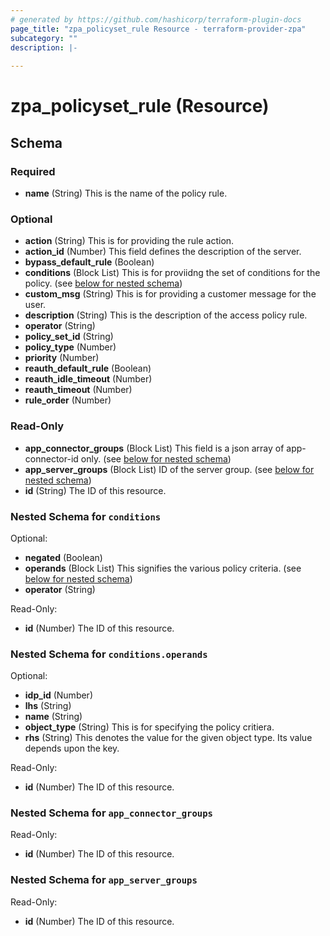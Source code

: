 ```yaml
---
# generated by https://github.com/hashicorp/terraform-plugin-docs
page_title: "zpa_policyset_rule Resource - terraform-provider-zpa"
subcategory: ""
description: |-
  
---
```


# zpa_policyset_rule (Resource)





<!-- schema generated by tfplugindocs -->
## Schema

### Required

- **name** (String) This is the name of the policy rule.

### Optional

- **action** (String) This is for providing the rule action.
- **action_id** (Number) This field defines the description of the server.
- **bypass_default_rule** (Boolean)
- **conditions** (Block List) This is for proviidng the set of conditions for the policy. (see [below for nested schema](#nestedblock--conditions))
- **custom_msg** (String) This is for providing a customer message for the user.
- **description** (String) This is the description of the access policy rule.
- **operator** (String)
- **policy_set_id** (String)
- **policy_type** (Number)
- **priority** (Number)
- **reauth_default_rule** (Boolean)
- **reauth_idle_timeout** (Number)
- **reauth_timeout** (Number)
- **rule_order** (Number)

### Read-Only

- **app_connector_groups** (Block List) This field is a json array of app-connector-id only. (see [below for nested schema](#nestedblock--app_connector_groups))
- **app_server_groups** (Block List) ID of the server group. (see [below for nested schema](#nestedblock--app_server_groups))
- **id** (String) The ID of this resource.

<a id="nestedblock--conditions"></a>
### Nested Schema for `conditions`

Optional:

- **negated** (Boolean)
- **operands** (Block List) This signifies the various policy criteria. (see [below for nested schema](#nestedblock--conditions--operands))
- **operator** (String)

Read-Only:

- **id** (Number) The ID of this resource.

<a id="nestedblock--conditions--operands"></a>
### Nested Schema for `conditions.operands`

Optional:

- **idp_id** (Number)
- **lhs** (String)
- **name** (String)
- **object_type** (String) This is for specifying the policy critiera.
- **rhs** (String) This denotes the value for the given object type. Its value depends upon the key.

Read-Only:

- **id** (Number) The ID of this resource.



<a id="nestedblock--app_connector_groups"></a>
### Nested Schema for `app_connector_groups`

Read-Only:

- **id** (Number) The ID of this resource.


<a id="nestedblock--app_server_groups"></a>
### Nested Schema for `app_server_groups`

Read-Only:

- **id** (Number) The ID of this resource.


